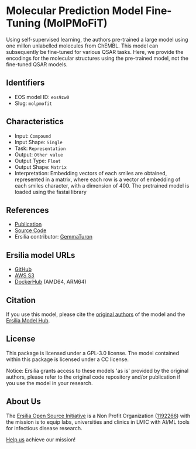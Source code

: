 # Molecular Prediction Model Fine-Tuning (MolPMoFiT)

Using self-supervised learning, the authors pre-trained a large model using one millon unlabelled molecules from ChEMBL. This model can subsequently be fine-tuned for various QSAR tasks. Here, we provide the encodings for the molecular structures using the pre-trained model, not the fine-tuned QSAR models.

## Identifiers

* EOS model ID: `eos9zw0`
* Slug: `molpmofit`

## Characteristics

* Input: `Compound`
* Input Shape: `Single`
* Task: `Representation`
* Output: `Other value`
* Output Type: `Float`
* Output Shape: `Matrix`
* Interpretation: Embedding vectors of each smiles are obtained, represented in a matrix, where each row is a vector of embedding of each smiles character, with a dimension of 400. The pretrained model is loaded using the fastai library

## References

* [Publication](https://jcheminf.biomedcentral.com/articles/10.1186/s13321-020-00430-x)
* [Source Code](https://github.com/XinhaoLi74/MolPMoFiT)
* Ersilia contributor: [GemmaTuron](https://github.com/GemmaTuron)

## Ersilia model URLs
* [GitHub](https://github.com/ersilia-os/eos9zw0)
* [AWS S3](https://ersilia-models-zipped.s3.eu-central-1.amazonaws.com/eos9zw0.zip)
* [DockerHub](https://hub.docker.com/r/ersiliaos/eos9zw0) (AMD64, ARM64)

## Citation

If you use this model, please cite the [original authors](https://jcheminf.biomedcentral.com/articles/10.1186/s13321-020-00430-x) of the model and the [Ersilia Model Hub](https://github.com/ersilia-os/ersilia/blob/master/CITATION.cff).

## License

This package is licensed under a GPL-3.0 license. The model contained within this package is licensed under a CC license.

Notice: Ersilia grants access to these models 'as is' provided by the original authors, please refer to the original code repository and/or publication if you use the model in your research.

## About Us

The [Ersilia Open Source Initiative](https://ersilia.io) is a Non Profit Organization ([1192266](https://register-of-charities.charitycommission.gov.uk/charity-search/-/charity-details/5170657/full-print)) with the mission is to equip labs, universities and clinics in LMIC with AI/ML tools for infectious disease research.

[Help us](https://www.ersilia.io/donate) achieve our mission!